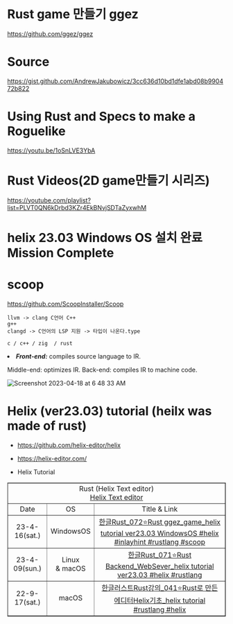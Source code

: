 # Rust game 만들기 ggez

https://github.com/ggez/ggez

# Source

https://gist.github.com/AndrewJakubowicz/3cc636d10bd1dfe1abd08b990472b822

# Using Rust and Specs to make a Roguelike

https://youtu.be/1oSnLVE3YbA



# Rust Videos(2D game만들기 시리즈)

https://youtube.com/playlist?list=PLVT0QN6kDrbd3KZr4EkBNvjSDTaZyxwhM


# helix 23.03  Windows OS 설치 완료 Mission Complete

# scoop

https://github.com/ScoopInstaller/Scoop

```
llvm -> clang C언어 C++
g++
clangd -> C언어의 LSP 지원 -> 타입이 나온다.type

c / c++ / zig  / rust 

```

<li><strong><em>Front-end:</em></strong> compiles source language to IR.</li>

Middle-end: optimizes IR.
Back-end: compiles IR to machine code.


![Screenshot 2023-04-18 at 6 48 33 AM](https://user-images.githubusercontent.com/67513038/232618404-240ff4b0-a6af-473f-b968-19d7050939b7.png)


# Helix (ver23.03) tutorial (heilx was made of rust)

- https://github.com/helix-editor/helix

- https://helix-editor.com/

- Helix Tutorial

<table border="1">
    <tr>
    <td colspan="3" align="center">Rust (Helix Text editor)<br><a href="https://github.com/helix-editor/helix">Helix Text editor</td>
    </tr>
    <tr align="center">
        <td>Date</td>
        <td>OS</td>
        <td>Title & Link</td>
    </tr>
    <tr align="center">
        <td>23-4-16(sat.)</td>
        <td>WindowsOS</td>
        <td><a href="https://youtu.be/_KAnc1QehMk">한글Rust_072⭐️Rust ggez_game_helix tutorial ver23.03 WindowsOS #helix #inlayhint #rustlang #scoop</td>
    <tr align="center">
        <td>23-4-09(sun.)</td>
        <td>Linux<br>& macOS</td>
        <td><a href="https://youtu.be/uwu0vv3em3c">한글Rust_071⭐️Rust Backend_WebSever_helix tutorial ver23.03 #helix #rustlang</td>
    </tr>
    <tr align="center">
        <td>22-9-17(sat.)</td>
        <td>macOS</td>
        <td><a href="https://youtu.be/cZfF1XRoIC8">한글러스트Rust강의_041⭐️Rust로 만든 에디터Helix기초_helix tutorial #rustlang #helix</td>
    </tr>
</table>
